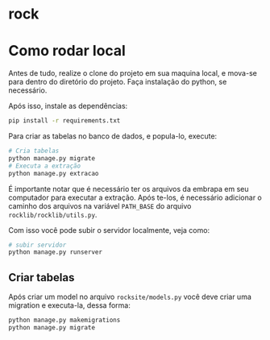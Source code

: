 # rock

# Como rodar local

Antes de tudo, realize o clone do projeto em sua maquina local, e mova-se para dentro do diretório do projeto. Faça instalação do python, se necessário.

Após isso, instale as dependências:

```sh
pip install -r requirements.txt
```

Para criar as tabelas no banco de dados, e popula-lo, execute:

```sh
# Cria tabelas
python manage.py migrate
# Executa a extração
python manage.py extracao
```

É importante notar que é necessário ter os arquivos da embrapa em seu computador para executar a extração. Após te-los, é necessário adicionar o caminho dos arquivos na variável `PATH_BASE` do arquivo `rocklib/rocklib/utils.py`.

Com isso você pode subir o servidor localmente, veja como:

```sh
# subir servidor
python manage.py runserver
```

## Criar tabelas

Após criar um model no arquivo `rocksite/models.py` você deve criar uma migration e executa-la, dessa forma:

```sh
python manage.py makemigrations
python manage.py migrate
```
